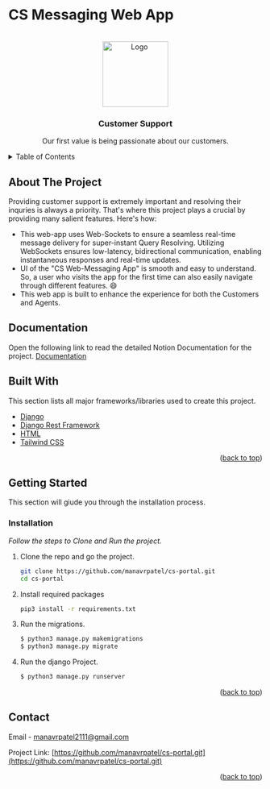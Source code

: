 # CS Messaging Web App

<!-- PROJECT LOGO -->
<br />
<div align="center">
  <a href="#">
    <img src="https://png.pngtree.com/png-vector/20190214/ourlarge/pngtree-customer-support-icon-graphic-design-template-vector-png-image_384606.jpg" alt="Logo" width="130" height="130">
  </a>

  <h3 align="center">Customer Support</h3>

  <p align="center">
    Our first value is being passionate about our customers.
    <br />
  </p>
</div>



<!-- TABLE OF CONTENTS -->
<details>
  <summary>Table of Contents</summary>
  <ol>
    <li>
      <a href="#about-the-project">About The Project</a>
      <ul>
        <li><a href="#documentation">Built With</a></li>
        <li><a href="#built-with">Built With</a></li>
      </ul>
    </li>
    <li>
      <a href="#getting-started">Getting Started</a>
      <ul>
        <li><a href="#installation">Installation</a></li>
      </ul>
    </li>
    <li><a href="#contact">Contact</a></li>
  </ol>
</details>



<!-- ABOUT THE PROJECT -->
## About The Project

Providing customer support is extremely important and resolving their inquries is always a priority. That's where this project plays a crucial by providing many salient features.
Here's how:

* This web-app uses Web-Sockets to ensure a seamless real-time message delivery for super-instant Query Resolving. Utilizing WebSockets ensures low-latency, bidirectional communication, enabling instantaneous responses and real-time updates.
* UI of the "CS Web-Messaging App" is smooth and easy to understand. So, a user who visits the app for the first time can also easily navigate through different features. :smile:
* This web app is built to enhance the experience for both the Customers and Agents.

<!-- Documentation -->
## Documentation
Open the following link to read the detailed Notion Documentation for the project. [Documentation]()

<!-- built with -->
## Built With

This section lists all major frameworks/libraries used to create this project.

* [Django](https://docs.djangoproject.com/en/5.0/)
* [Django Rest Framework](https://www.django-rest-framework.org/)
* [HTML](https://developer.mozilla.org/en-US/docs/Web/HTML)
* [Tailwind CSS](https://v2.tailwindcss.com/docs)

<p align="right">(<a href="#top">back to top</a>)</p>



<!-- GETTING STARTED -->
## Getting Started

This section will giude you through the installation process.


### Installation

_Follow the steps to Clone and Run the project._

1. Clone the repo and go the project.
   ```sh
   git clone https://github.com/manavrpatel/cs-portal.git
   cd cs-portal
   ```
2. Install required packages
   ```sh
   pip3 install -r requirements.txt
   ```
3. Run the migrations.
   ```sh
   $ python3 manage.py makemigrations
   $ python3 manage.py migrate
   ```
3. Run the django Project.
   ```sh
   $ python3 manage.py runserver
   ```


<p align="right">(<a href="#top">back to top</a>)</p>

<!-- CONTACT -->
## Contact

Email - manavrpatel2111@gmail.com

Project Link: [https://github.com/manavrpatel/cs-portal.git](https://github.com/manavrpatel/cs-portal.git)

<p align="right">(<a href="#top">back to top</a>)</p>







<!-- MARKDOWN LINKS & IMAGES -->

[product-screenshot]: project/static/images/Getstarted.jpg
